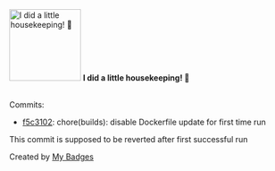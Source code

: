 <img src="https://my-badges.github.io/my-badges/chore-commit.png" alt="I did a little housekeeping! 🧹" title="I did a little housekeeping! 🧹" width="128">
<strong>I did a little housekeeping! 🧹</strong>
<br><br>

Commits:

- <a href="https://github.com/snyssen/restic-backup-docker-wol/commit/f5c310292eb14f83adf93deb24deaf0a8af7dc48">f5c3102</a>: chore(builds): disable Dockerfile update for first time run

This commit is supposed to be reverted after first successful run


Created by <a href="https://github.com/my-badges/my-badges">My Badges</a>